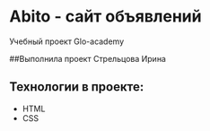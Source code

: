 # Abito - сайт объявлений
Учебный проект Glo-academy

##Выполнила проект Стрельцова Ирина

## Технологии в проекте:
- HTML
- CSS
